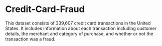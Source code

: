 # Credit-Card-Fraud
This dataset consists of 339,607 credit card transactions in the United States. It includes information about each transaction including customer details, the merchant and category of purchase, and whether or not the transaction was a fraud.
